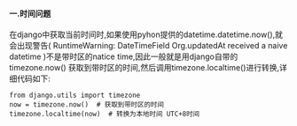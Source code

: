 #### 一.时间问题

在django中获取当前时间时,如果使用pyhon提供的datetime.datetime.now(),就会出现警告( RuntimeWarning: DateTimeField Org.updatedAt received a naive datetime )不是带时区的natice time,因此一般就是用django自带的timezone.now() 获取到带时区的时间,然后调用timezone.localtime()进行转换,详细代码如下:

```
from django.utils import timezone 
now = timezone.now()  # 获取到带时区的时间
timezone.localtime(now)  # 转换为本地时间 UTC+8时间
```

